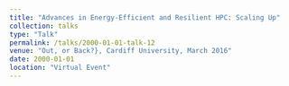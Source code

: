 ```yaml
---
title: "Advances in Energy-Efficient and Resilient HPC: Scaling Up"
collection: talks
type: "Talk"
permalink: /talks/2000-01-01-talk-12
venue: "Out, or Back?}, Cardiff University, March 2016"
date: 2000-01-01
location: "Virtual Event"
---
```


